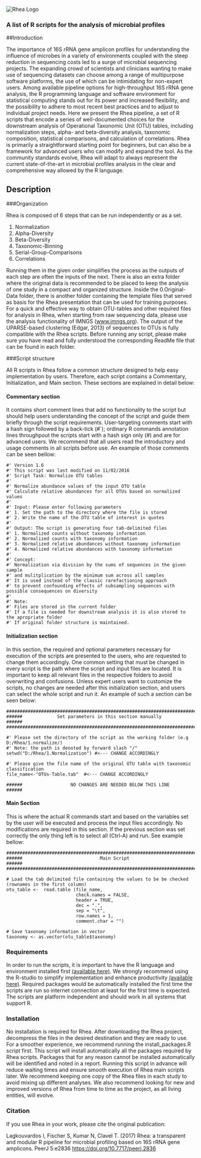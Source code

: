 ![Rhea Logo](http://i.imgur.com/jjLmZF5.png)

### A list of R scripts for the analysis of microbial profiles



##Introduction

The importance of 16S rRNA gene amplicon profiles for understanding the influence of microbes in a variety of environments coupled with the steep reduction in sequencing costs led to a surge of microbial sequencing projects. The expanding crowd of scientists and clinicians wanting to make use of sequencing datasets can choose among a range of multipurpose software platforms, the use of which can be intimidating for non-expert users. Among available pipeline options for high-throughput 16S rRNA gene analysis, the R programming language and software environment for statistical computing stands out for its power and increased flexibility, and the possibility to adhere to most recent best practices and to adjust to individual project needs. Here we present the Rhea pipeline, a set of R scripts that encode a series of well-documented choices for the downstream analysis of Operational Taxonomic Unit (OTU) tables, including normalization steps, alpha- and beta-diversity analysis, taxonomic composition, statistical comparisons, and calculation of correlations. Rhea is primarily a straightforward starting point for beginners, but can also be a framework for advanced users who can modify and expand the tool. As the community standards evolve, Rhea will adapt to always represent the current state-of-the-art in microbial profiles analysis in the clear and comprehensive way allowed by the R language.  

## Description

###Organization

Rhea is composed of 6 steps that can be run independently or as a set. 

1. Normalization
2. Alpha-Diversity
3. Beta-Diversity
4. Taxonomic-Binning
5. Serial-Group-Comparisons
6. Correlations

Running them in the given order simplifies the process as the outputs of each step are often the inputs of the next. There is also an extra folder where the original data is recommended to be placed to keep the analysis of one study in a compact and organized structure. Inside the 0.Original-Data folder, there is another folder containing the template files that served as basis for the Rhea presentation that can be used for training purposes. For a quick and effective way to obtain OTU-tables and other required files for analysis in Rhea, when starting from raw sequencing data, please use the analysis functionality of IMNGS (www.imngs.org). The output of the UPARSE-based clustering (Edgar, 2013) of sequences to OTUs is fully compatible with the Rhea scripts. Before running any script, please make sure you have read and fully understood the corresponding ReadMe file that can be found in each folder.

###Script structure

All R scripts in Rhea follow a common structure designed to help easy implementation by users. Therefore, each script contains a Commentary, Initialization, and Main section. These sections are explained in detail below:

#### Commentary section
It contains short comment lines that add no functionality to the script but should help users understanding the concept of the script and guide them briefly through the script requirements. User-targeting comments start with a hash sign followed by a back-tick (#`); ordinary R commands annotation lines throughpout the scripts start with a hash sign only (#) and are for advanced users. We recommend that all users read the introductory and usage comments in all scripts before use. An example of those comments can be seen bellow:

	#' Version 1.6
	#' This script was last modified on 11/02/2016
	#' Script Task: Normalize OTU tables
	#'
	#' Normalize abundance values of the input OTU table
	#' Calculate relative abundances for all OTUs based on normalized values
	#' 
	#' Input: Please enter following parameters
	#' 1. Set the path to the directory where the file is stored
	#' 2. Write the name of the OTU table of interest in quotes
	#' 
	#' Output: The script is generating four tab-delimited files
	#' 1. Normalized counts without taxonomy information
	#' 2. Normalized counts with taxonomy information
	#' 3. Normalized relative abundances without taxonomy information
	#' 4. Normalized relative abundances with taxonomy information
	#' 
	#' Concept:
	#' Normalization via division by the sums of sequences in the given sample
	#' and mulitplication by the minimum sum across all samples
	#' It is used instead of the classic rarefactioning approach
	#' to prevent confounding effects of subsampling sequences with possible consequences on diversity
	#' 
	#' Note:
	#' Files are stored in the current folder 
	#' If a file is needed for downstream analysis it is also stored to the apropriate folder
	#' If original folder structure is maintained.

#### Initialization section
In this section, the required and optional parameters necessary for execution of the scripts are presented to the users, who are requested to change them accordingly. One common setting that must be changed in every script is the path where the script and input files are located. It is important to keep all relevant files in the respective folders to avoid overwriting and confusions. Unless expert users want to customize the scripts, no changes are needed after this initialization section, and users can select the whole script and run it. An example of such a section can be seen below:

	##################################################################################
	######             Set parameters in this section manually                  ######
	##################################################################################
	
	#' Please set the directory of the script as the working folder (e.g D:/Rhea/1.normalize/)
	#' Note: the path is denoted by forward slash "/"
	setwd("D:/Rhea/1.Normalization") #<--- CHANGE ACCORDINGLY
	
	#' Please give the file name of the original OTU table with taxonomic classification 
	file_name<-"OTUs-Table.tab"  #<--- CHANGE ACCORDINGLY
	
	######                  NO CHANGES ARE NEEDED BELOW THIS LINE               ######

#### Main Section

This is where the actual R commands start and based on the variables set by the user will be executed and process the input files accordingly. No modifications are required in this section. If the previous section was set correctly the only thing left is to select all (Ctrl-A) and run. See example bellow:

	##################################################################################
	######                             Main Script                              ###### 
	##################################################################################
	
	# Load the tab delimited file containing the values to be be checked (rownames in the first column)
	otu_table <-  read.table (file_name,
	                          check.names = FALSE,
    	                      header = TRUE,
    	                      dec = ".",
    	                      sep = "\t",
    	                      row.names = 1,
    	                      comment.char = "")
	
	# Save taxonomy information in vector
	taxonomy <- as.vector(otu_table$taxonomy)

### Requirements
In order to run the scripts, it is important to have the R language and environment installed first [(available here)](https://www.r-project.org/ "R download site"). We strongly recommend using the R-studio to simplify implementation and enhance productivity [(available here)](https://www.rstudio.com/products/rstudio-desktop/ "R-studio download site"). Required packages would be automatically installed the first time the scripts are run so internet connection at least for the first time is expected. The scripts are platform independent and should work in all systems that support R.


### Installation
No installation is required for Rhea. After downloading the Rhea project, decompress the files in the desired destination and they are ready to use. For a smoother experience, we recommend running the install_packages.R script first. This script will install automatically all the packages required by Rhea scripts. Packages that for any reason cannot be installed automatically will be identified and noted in a report. Running this script in advance will reduce waiting times and ensure smooth execution of Rhea main scripts later. We recommend keeping one copy of the Rhea files in each study to avoid mixing up different analyses. We also recommend looking for new and improved versions of Rhea from time to time as the project, as all living entities, will evolve. 

### Citation

If you use Rhea in your work, please cite the original publication:

Lagkouvardos I, Fischer S, Kumar N, Clavel T. (2017) Rhea: a transparent and modular R pipeline for microbial profiling based on 16S rRNA gene amplicons. PeerJ 5:e2836 https://doi.org/10.7717/peerj.2836 
